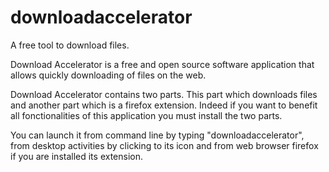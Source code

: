 # downloadaccelerator
A free tool to download files.

Download Accelerator is a free and open source software application that
allows quickly downloading of files on the web.
  
Download Accelerator contains two parts. This part which downloads files 
and another part which is a firefox extension. Indeed if you want to benefit
all fonctionalities of this application you must install the two parts.

You can launch it from command line by typing "downloadaccelerator",
from desktop activities by clicking to its icon and from web browser firefox 
if you are installed its extension.
